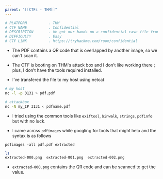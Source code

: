 ```yaml
---
parent: "[[CTFs - THM]]"
---
```

```bash
# PLATFORM          . THM
# CTF NAME          . Confidential
# DESCRIPTION       . We got our hands on a confidential case file from some self-declared "black hat hackers"... it looks like they have a secret invite code.
# DIFFICULTY        . Easy
# CTF LINK          . https://tryhackme.com/room/confidential
```

- The PDF contains a QR code that is overlapped by another image, so we can't scan it.

- The CTF is booting on THM's attack box and I don't like working there ; plus, I don't have the tools required installed.

- I've transfered the file to my host using netcat

```bash
# my host
nc -l -p 3131 > pdf.pdf

# attackbox
nc -N my_IP 3131 < pdfname.pdf 
```

- I tried using the common tools like `exiftool`, `binwalk`, `strings`, `pdfinfo` but with no luck.

- I came across `pdfimages` while googling for tools that might help and the syntax is as follows

```
pdfimages -all pdf.pdf extracted
```

```bash
ls
extracted-000.png  extracted-001.png  extracted-002.png
```

- `extracted-000.png` contains the QR code and can be scanned to get the value.

